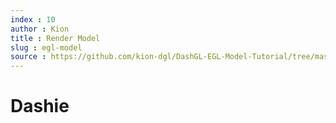 ```yaml
---
index : 10
author : Kion
title : Render Model
slug : egl-model
source : https://github.com/kion-dgl/DashGL-EGL-Model-Tutorial/tree/master/10_dashie
---
```

# Dashie
